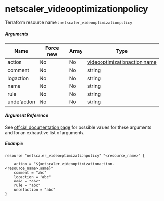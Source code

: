 # netscaler_videooptimizationpolicy

Terraform resource name : ```netscaler_videooptimizationpolicy```

##### Arguments

| Name | Force new | Array | Type |
|----|----|----|----|
|action|No|No|[videooptimizationaction.name](/doc/resources/videooptimizationaction.md)|
|comment|No|No|string|
|logaction|No|No|string|
|name|No|No|string|
|rule|No|No|string|
|undefaction|No|No|string|

##### Argument Reference

See [official documentation page](https://developer-docs.citrix.com/projects/netscaler-nitro-api/en/11.0/configuration/videooptimization/videooptimizationpolicy/videooptimizationpolicy/) for possible values for these arguments and for an exhaustive list of arguments.

##### Example

```
resource "netscaler_videooptimizationpolicy" "<resource_name>" {

    action = "${netscaler_videooptimizationaction.<resource_name>.name}"
    comment = "abc"
    logaction = "abc"
    name = "abc"
    rule = "abc"
    undefaction = "abc"
}
```

